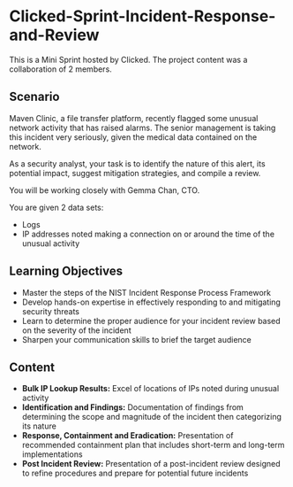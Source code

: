 # Clicked-Sprint-Incident-Response-and-Review
This is a Mini Sprint hosted by Clicked. The project content was a collaboration of 2 members.

## Scenario
Maven Clinic, a file transfer platform, recently flagged some unusual network activity that has raised alarms. The senior management is taking this incident very seriously, given the medical data contained on the network.

As a security analyst, your task is to identify the nature of this alert, its potential impact, suggest mitigation strategies, and compile a review.

You will be working closely with Gemma Chan, CTO.

You are given 2 data sets:
- Logs
- IP addresses noted making a connection on or around the time of the unusual activity

## Learning Objectives
- Master the steps of the NIST Incident Response Process Framework
- Develop hands-on expertise in effectively responding to and mitigating security threats
- Learn to determine the proper audience for your incident review based on the severity of the incident
- Sharpen your communication skills to brief the target audience

## Content
- **Bulk IP Lookup Results:** Excel of locations of IPs noted during unusual activity
- **Identification and Findings:** Documentation of findings from determining the scope and magnitude of the incident then categorizing its nature
- **Response, Containment and Eradication:** Presentation of recommended containment plan that includes short-term and long-term implementations
- **Post Incident Review:** Presentation of a post-incident review designed to refine procedures and prepare for potential future incidents
